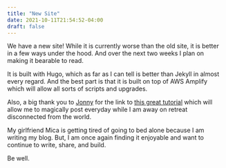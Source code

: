 ```yaml
---
title: "New Site"
date: 2021-10-11T21:54:52-04:00
draft: false
---
```


We have a new site! While it is currently worse than the old site, it is better in a few ways under the hood. And over the next two weeks I plan on making it bearable to read.

It is built with Hugo, which as far as I can tell is better than Jekyll in almost every regard. And the best part is that it is built on top of AWS Amplify which will allow all sorts of scripts and upgrades.

Also, a big thank you to [Jonny](https://www.jonnyspicer.com) for the link to [this great tutorial](https://www.outcoldman.com/en/archive/2021/01/21/scheduled-aws-amplify-builds/) which will allow me to magically post everyday while I am away on retreat disconnected from the world. 

My girlfriend Mica is getting tired of going to bed alone because I am writing my blog. But, I am once again finding it enjoyable and want to continue to write, share, and build.

Be well.
